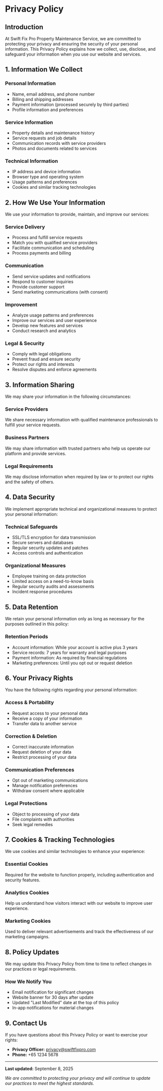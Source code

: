 # Privacy Policy

## Introduction

At Swift Fix Pro Property Maintenance Service, we are committed to protecting your privacy and ensuring the security of your personal information. This Privacy Policy explains how we collect, use, disclose, and safeguard your information when you use our website and services.

## 1. Information We Collect

### Personal Information

- Name, email address, and phone number
- Billing and shipping addresses
- Payment information (processed securely by third parties)
- Profile information and preferences

### Service Information

- Property details and maintenance history
- Service requests and job details
- Communication records with service providers
- Photos and documents related to services

### Technical Information

- IP address and device information
- Browser type and operating system
- Usage patterns and preferences
- Cookies and similar tracking technologies

## 2. How We Use Your Information

We use your information to provide, maintain, and improve our services:

### Service Delivery

- Process and fulfill service requests
- Match you with qualified service providers
- Facilitate communication and scheduling
- Process payments and billing

### Communication

- Send service updates and notifications
- Respond to customer inquiries
- Provide customer support
- Send marketing communications (with consent)

### Improvement

- Analyze usage patterns and preferences
- Improve our services and user experience
- Develop new features and services
- Conduct research and analytics

### Legal & Security

- Comply with legal obligations
- Prevent fraud and ensure security
- Protect our rights and interests
- Resolve disputes and enforce agreements

## 3. Information Sharing

We may share your information in the following circumstances:

### Service Providers

We share necessary information with qualified maintenance professionals to fulfill your service requests.

### Business Partners

We may share information with trusted partners who help us operate our platform and provide services.

### Legal Requirements

We may disclose information when required by law or to protect our rights and the safety of others.

## 4. Data Security

We implement appropriate technical and organizational measures to protect your personal information:

### Technical Safeguards

- SSL/TLS encryption for data transmission
- Secure servers and databases
- Regular security updates and patches
- Access controls and authentication

### Organizational Measures

- Employee training on data protection
- Limited access on a need-to-know basis
- Regular security audits and assessments
- Incident response procedures

## 5. Data Retention

We retain your personal information only as long as necessary for the purposes outlined in this policy:

### Retention Periods

- Account information: While your account is active plus 3 years
- Service records: 7 years for warranty and legal purposes
- Payment information: As required by financial regulations
- Marketing preferences: Until you opt out or request deletion

## 6. Your Privacy Rights

You have the following rights regarding your personal information:

### Access & Portability

- Request access to your personal data
- Receive a copy of your information
- Transfer data to another service

### Correction & Deletion

- Correct inaccurate information
- Request deletion of your data
- Restrict processing of your data

### Communication Preferences

- Opt out of marketing communications
- Manage notification preferences
- Withdraw consent where applicable

### Legal Protections

- Object to processing of your data
- File complaints with authorities
- Seek legal remedies

## 7. Cookies & Tracking Technologies

We use cookies and similar technologies to enhance your experience:

### Essential Cookies

Required for the website to function properly, including authentication and security features.

### Analytics Cookies

Help us understand how visitors interact with our website to improve user experience.

### Marketing Cookies

Used to deliver relevant advertisements and track the effectiveness of our marketing campaigns.

## 8. Policy Updates

We may update this Privacy Policy from time to time to reflect changes in our practices or legal requirements.

### How We Notify You

- Email notification for significant changes
- Website banner for 30 days after update
- Updated "Last Modified" date at the top of this policy
- In-app notifications for material changes

## 9. Contact Us

If you have questions about this Privacy Policy or want to exercise your rights:

- **Privacy Officer:** privacy@swiftfixpro.com
- **Phone:** +65 1234 5678

---

**Last updated:** September 8, 2025

*We are committed to protecting your privacy and will continue to update our practices to meet the highest standards.*

